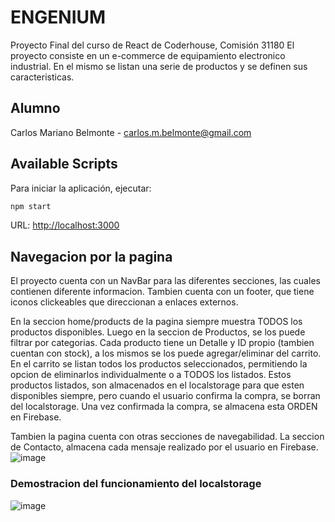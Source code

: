 # ENGENIUM
Proyecto Final del curso de React de Coderhouse,
Comisión 31180
El proyecto consiste en un e-commerce de equipamiento electronico industrial. En el mismo se listan una serie de productos y se definen sus caracteristicas.

## Alumno
Carlos Mariano Belmonte - carlos.m.belmonte@gmail.com

## Available Scripts
Para iniciar la aplicación, ejecutar:
```bash
npm start
```
URL: [http://localhost:3000](http://localhost:3000)

## Navegacion por la pagina
El proyecto cuenta con un NavBar para las diferentes secciones, las cuales contienen diferente informacion.
Tambien cuenta con un footer, que tiene iconos clickeables que direccionan a enlaces externos.

En la seccion home/products de la pagina siempre muestra TODOS los productos disponibles. Luego en la seccion de Productos, se los puede filtrar por categorias.
Cada producto tiene un Detalle y ID propio (tambien cuentan con stock), a los mismos se los puede agregar/eliminar del carrito.
En el carrito se listan todos los productos seleccionados, permitiendo la opcion de eliminarlos individualmente o a TODOS los listados.
Estos productos listados, son almacenados en el localstorage para que esten disponibles siempre, pero cuando el usuario confirma la compra, se borran del localstorage.
Una vez confirmada la compra, se almacena esta ORDEN en Firebase.

Tambien la pagina cuenta con otras secciones de navegabilidad. La seccion de Contacto, almacena cada mensaje realizado por el usuario en Firebase. 
![image](https://github.com/carlosmbelmonte/repoReact/blob/main/public/navegabilidad.gif)

### Demostracion del funcionamiento del localstorage
![image](https://github.com/carlosmbelmonte/repoReact/blob/main/public/localstorage.gif)
